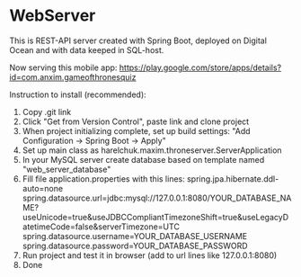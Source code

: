 # WebServer

This is REST-API server created with Spring Boot, deployed on Digital Ocean and with data keeped in SQL-host.

Now serving this mobile app:
https://play.google.com/store/apps/details?id=com.anxim.gameofthronesquiz

Instruction to install (recommended):

1. Copy .git link
2. Click "Get from Version Control", paste link and clone project
3. When project initializing complete, set up build settings: "Add Configuration -> Spring Boot -> Apply"
4. Set up main class as harelchuk.maxim.throneserver.ServerApplication
5. In your MySQL server create database based on template named "web_server_database"
6. Fill file application.properties with this lines:
    spring.jpa.hibernate.ddl-auto=none
    spring.datasource.url=jdbc:mysql://127.0.0.1:8080/YOUR_DATABASE_NAME?useUnicode=true&useJDBCCompliantTimezoneShift=true&useLegacyDatetimeCode=false&serverTimezone=UTC
    spring.datasource.username=YOUR_DATABASE_USERNAME
    spring.datasource.password=YOUR_DATABASE_PASSWORD
7. Run project and test it in browser (add to url lines like 127.0.0.1:8080)
8. Done

